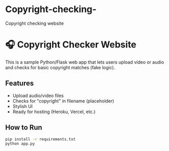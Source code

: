 # Copyright-checking-
Copyright checking website

# 🎧 Copyright Checker Website

This is a sample Python/Flask web app that lets users upload video or audio and checks for basic copyright matches (fake logic).

## Features
- Upload audio/video files
- Checks for "copyright" in filename (placeholder)
- Stylish UI
- Ready for hosting (Heroku, Vercel, etc.)

## How to Run
```bash
pip install -r requirements.txt
python app.py

